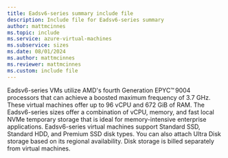 ```yaml
---
title: Eadsv6-series summary include file
description: Include file for Eadsv6-series summary
author: mattmcinnes
ms.topic: include
ms.service: azure-virtual-machines
ms.subservice: sizes
ms.date: 08/01/2024
ms.author: mattmcinnes
ms.reviewer: mattmcinnes
ms.custom: include file
---
```

Eadsv6-series VMs utilize AMD's fourth Generation EPYC™ 9004 processors that can achieve a boosted maximum frequency of 3.7 GHz. These virtual machines offer up to 96 vCPU and 672 GiB of RAM. The Eadsv6-series sizes offer a combination of vCPU, memory, and fast local NVMe temporary storage that is ideal for memory-intensive enterprise applications. Eadsv6-series virtual machines support Standard SSD, Standard HDD, and Premium SSD disk types. You can also attach Ultra Disk storage based on its regional availability. Disk storage is billed separately from virtual machines.
